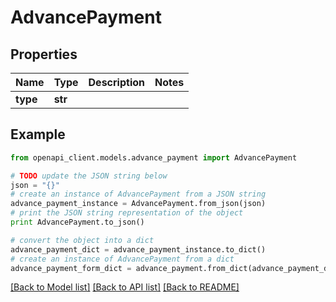 # AdvancePayment


## Properties
Name | Type | Description | Notes
------------ | ------------- | ------------- | -------------
**type** | **str** |  | 

## Example

```python
from openapi_client.models.advance_payment import AdvancePayment

# TODO update the JSON string below
json = "{}"
# create an instance of AdvancePayment from a JSON string
advance_payment_instance = AdvancePayment.from_json(json)
# print the JSON string representation of the object
print AdvancePayment.to_json()

# convert the object into a dict
advance_payment_dict = advance_payment_instance.to_dict()
# create an instance of AdvancePayment from a dict
advance_payment_form_dict = advance_payment.from_dict(advance_payment_dict)
```
[[Back to Model list]](../README.md#documentation-for-models) [[Back to API list]](../README.md#documentation-for-api-endpoints) [[Back to README]](../README.md)


